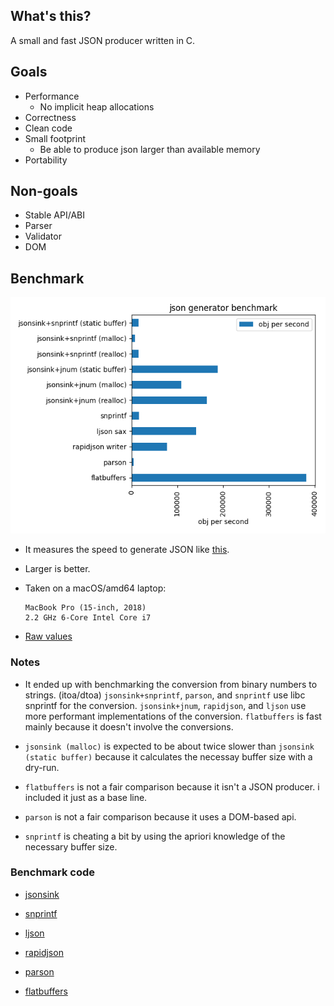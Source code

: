 ## What's this?

A small and fast JSON producer written in C.

## Goals

* Performance
  * No implicit heap allocations
* Correctness
* Clean code
* Small footprint
  * Be able to produce json larger than available memory
* Portability

## Non-goals

* Stable API/ABI
* Parser
* Validator
* DOM 

## Benchmark

![Graph](./bench/result.png)

* It measures the speed to generate JSON like [this](bench/example.json).

* Larger is better.

* Taken on a macOS/amd64 laptop:

  ```
  MacBook Pro (15-inch, 2018)
  2.2 GHz 6-Core Intel Core i7
  ```

* [Raw values](./bench/result.csv)

### Notes

* It ended up with benchmarking the conversion from binary numbers to
  strings. (itoa/dtoa)
  `jsonsink+snprintf`, `parson`, and `snprintf` use libc snprintf for
  the conversion.
  `jsonsink+jnum`, `rapidjson`, and `ljson` use more performant implementations
  of the conversion.
  `flatbuffers` is fast mainly because it doesn't involve the conversions.

* `jsonsink (malloc)` is expected to be about twice slower than
  `jsonsink (static buffer)` because it calculates the necessay buffer size 
  with a dry-run.

* `flatbuffers` is not a fair comparison because it isn't a JSON producer.
  i included it just as a base line.

* `parson` is not a fair comparison because it uses a DOM-based api.

* `snprintf` is cheating a bit by using the apriori knowledge of
  the necessary buffer size.

### Benchmark code

* [jsonsink](./bench/jsonsink.c)

* [snprintf](./bench/snprintf.c)

* [ljson](./bench/ljson.c)

* [rapidjson](./bench/rapidjson.cxx)

* [parson](./bench/parson.c)

* [flatbuffers](./bench/flatbuffers.cxx)
